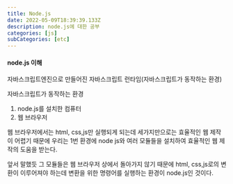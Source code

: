 ```yaml
---
title: Node.js
date: 2022-05-09T18:39:39.133Z
description: node.js에 대한 공부
categories: [js]
subCategories: [etc]
---
```


#### node.js 이해

자바스크립트엔진으로 만들어진 자바스크립트 런타임(자바스크립트가 동작하는 환경)

<div class="tab bottom10">자바스크립트가 동작하는 환경
</div>

1. node.js를 설치한 컴퓨터
2. 웹 브라우저

웹 브라우저에서는 html, css,js만 실행되게 되는데 세가지만으로는 효율적인 웹 제작이 어렵기 때문에 우리는 1번 환경에 node js와 여러 모듈들을 설치하여 효율적인 웹 제작의 도움을 받는다.

앞서 말했듯 그 모듈들은 웹 브라우저 상에서 돌아가지 않기 때문에 html, css,js로의 변환이 이루어져야 하는데 변환을 위한 명령어를 실행하는 환경이 node.js인 것이다.
